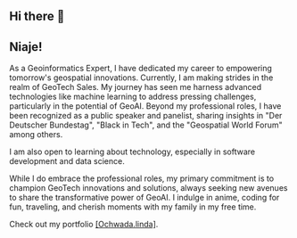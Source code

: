 ## Hi there 👋

## Niaje!

As a Geoinformatics Expert, I have dedicated my career to empowering tomorrow's geospatial innovations. Currently, I am making strides in the realm of GeoTech Sales. My journey has seen me harness advanced technologies like machine learning to address pressing challenges, particularly in the potential of GeoAI. Beyond my professional roles, I have been recognized as a public speaker and panelist, sharing insights in "Der Deutscher Bundestag", "Black in Tech", and the "Geospatial World Forum" among others. 

I am also open to learning about technology, especially in software development and data science. 

While I do embrace the professional roles, my primary commitment is to champion GeoTech innovations and solutions, always seeking new avenues to share the transformative power of GeoAI. I indulge in anime, coding for fun, traveling, and cherish moments with my family in my free time. 

Check out my portfolio <a href="https://ochwada.github.io" target="_blank">[Ochwada.linda]</a>.



<!--
**Ochwada/ochwada** is a ✨ _special_ ✨ repository because its `README.md` (this file) appears on your GitHub profile.

Here are some ideas to get you started:

- 🔭 I’m currently working on ...
- 🌱 I’m currently learning ...
- 👯 I’m looking to collaborate on ...
- 🤔 I’m looking for help with ...
- 💬 Ask me about ...
- 📫 How to reach me: ...
- 😄 Pronouns: ...
- ⚡ Fun fact: ...
-->
